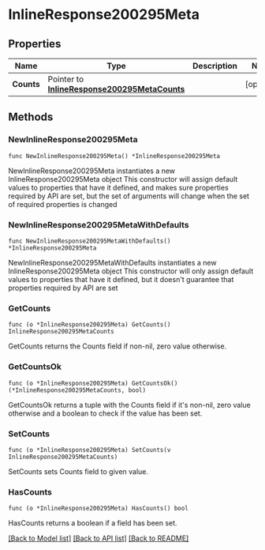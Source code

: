 # InlineResponse200295Meta

## Properties

Name | Type | Description | Notes
------------ | ------------- | ------------- | -------------
**Counts** | Pointer to [**InlineResponse200295MetaCounts**](InlineResponse200295MetaCounts.md) |  | [optional] 

## Methods

### NewInlineResponse200295Meta

`func NewInlineResponse200295Meta() *InlineResponse200295Meta`

NewInlineResponse200295Meta instantiates a new InlineResponse200295Meta object
This constructor will assign default values to properties that have it defined,
and makes sure properties required by API are set, but the set of arguments
will change when the set of required properties is changed

### NewInlineResponse200295MetaWithDefaults

`func NewInlineResponse200295MetaWithDefaults() *InlineResponse200295Meta`

NewInlineResponse200295MetaWithDefaults instantiates a new InlineResponse200295Meta object
This constructor will only assign default values to properties that have it defined,
but it doesn't guarantee that properties required by API are set

### GetCounts

`func (o *InlineResponse200295Meta) GetCounts() InlineResponse200295MetaCounts`

GetCounts returns the Counts field if non-nil, zero value otherwise.

### GetCountsOk

`func (o *InlineResponse200295Meta) GetCountsOk() (*InlineResponse200295MetaCounts, bool)`

GetCountsOk returns a tuple with the Counts field if it's non-nil, zero value otherwise
and a boolean to check if the value has been set.

### SetCounts

`func (o *InlineResponse200295Meta) SetCounts(v InlineResponse200295MetaCounts)`

SetCounts sets Counts field to given value.

### HasCounts

`func (o *InlineResponse200295Meta) HasCounts() bool`

HasCounts returns a boolean if a field has been set.


[[Back to Model list]](../README.md#documentation-for-models) [[Back to API list]](../README.md#documentation-for-api-endpoints) [[Back to README]](../README.md)


